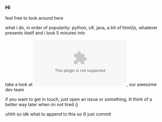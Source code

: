 ### Hi

feel free to look around here

what i do, in order of popularity:
python, c#, java, a bit of html/js, whatever presents itself and i look 5 minutes into

take a look at ![styxcon](styxcon.com), our awesome dev team

if you want to get in touch, just open an issue or something, ill think of a better way later when im not tired /j

uhhh so idk what to append to this so ill just commit
